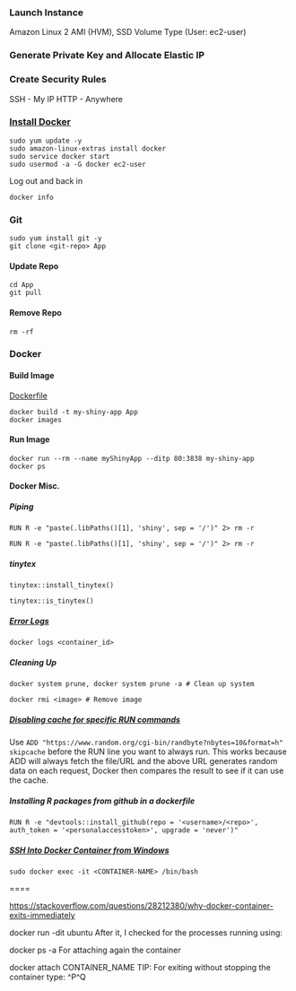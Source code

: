 ### Launch Instance

Amazon Linux 2 AMI (HVM), SSD Volume Type
(User: ec2-user)

### Generate Private Key and Allocate Elastic IP

### Create Security Rules

SSH - My IP
HTTP - Anywhere

### [Install Docker](https://docs.aws.amazon.com/AmazonECS/latest/developerguide/docker-basics.html)

`sudo yum update -y`  
`sudo amazon-linux-extras install docker`  
`sudo service docker start`  
`sudo usermod -a -G docker ec2-user`  

Log out and back in

`docker info`

### Git

`sudo yum install git -y`  
`git clone <git-repo> App`

#### Update Repo

`cd App`  
`git pull`

#### Remove Repo

`rm -rf`

### Docker

#### Build Image

[Dockerfile](https://github.com/mrismailt/r-shiny-aws-ec2-docker-cheatsheet/blob/master/Dockerfile)

`docker build -t my-shiny-app App`  
`docker images`

#### Run Image

`docker run --rm --name myShinyApp --ditp 80:3838 my-shiny-app`  
`docker ps`

#### Docker Misc.

##### Piping

`RUN R -e "paste(.libPaths()[1], 'shiny', sep = '/')" 2> rm -r`

`RUN R -e "paste(.libPaths()[1], 'shiny', sep = '/')" 2> rm -r`

##### tinytex

`tinytex::install_tinytex()`

`tinytex::is_tinytex()`

##### [Error Logs](https://sematext.com/blog/docker-logs-location/#:~:text=First%20of%20all%2C%20to%20list,use%20the%20docker%20ps%20command.&text=Then%2C%20with%20the%20docker%20logs,logs%20for%20a%20particular%20container.&text=Most%20of%20the%20time%20you,the%20last%20few%20logs%20lines.)

`docker logs <container_id>`

##### Cleaning Up

`docker system prune, docker system prune -a # Clean up system`

`docker rmi <image> # Remove image`

##### [Disabling cache for specific RUN commands](https://stackoverflow.com/questions/35134713/disable-cache-for-specific-run-commands)

Use `ADD "https://www.random.org/cgi-bin/randbyte?nbytes=10&format=h" skipcache` before the RUN line you want to always run. This works because ADD will always fetch the file/URL and the above URL generates random data on each request, Docker then compares the result to see if it can use the cache.

##### Installing R packages from github in a dockerfile

`RUN R -e "devtools::install_github(repo = '<username>/<repo>', auth_token = '<personalaccesstoken>', upgrade = 'never')"`

##### [SSH Into Docker Container from Windows](https://phoenixnap.com/kb/how-to-ssh-into-docker-container)

`sudo docker exec -it <CONTAINER-NAME> /bin/bash`
  
====

https://stackoverflow.com/questions/28212380/why-docker-container-exits-immediately

docker run -dit ubuntu
After it, I checked for the processes running using:

docker ps -a
For attaching again the container

docker attach CONTAINER_NAME
TIP: For exiting without stopping the container type: ^P^Q
